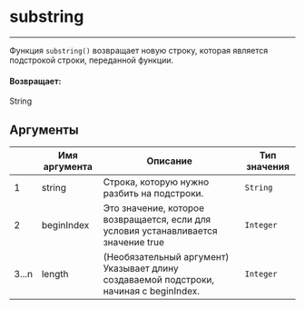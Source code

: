 # substring

---

Функция `substring()` возвращает новую строку, которая является подстрокой строки, переданной функции.

#### Возвращает:

String

## Аргументы

|  | Имя аргумента | Описание | Тип значения |
| --- | --- | --- | --- |
| 1 | string | Строка, которую нужно разбить на подстроки. | `String` |
| 2 | beginIndex | Это значение, которое возвращается, если для условия устанавливается значение true | `Integer` |
| 3...n | length | (Необязательный аргумент) Указывает длину создаваемой подстроки, начиная с beginIndex. | `Integer` |

